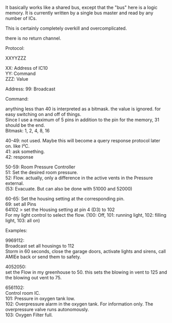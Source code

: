 It basically works like a shared bus, except that the "bus" here is a logic memory.  It is currently written by a single bus master and read by any number of ICs.

This is certainly completely overkill and overcomplicated.  

there is no return channel.

Protocol:

XXYYZZZ  

XX: Address of IC10  
YY: Command  
ZZZ: Value  

Address:
99: Broadcast

Command: 

anything less than 40 is interpreted as a bitmask. the value is ignored. for easy switching on and off of things.  
Since I use a maximum of 5 pins in addition to the pin for the memory, 31 should be the end.  
Bitmask: 1, 2, 4, 8, 16

40-49: not used. Maybe this will become a query response protocol later on. like I²C.  
41: ask something.  
42: response  


50-59: Room Pressure Controller  
51: Set the desired room pressure.  
52: Flow. actually, only a difference in the active vents in the Pressure external.  
(53: Evacuate. But can also be done with 51000 and 52000)


60-65: Set the housing setting at the corresponding pin.  
69: set all Pins  
64102 > set the Housing setting at pin 4 (D3) to 102  
For my light control to select the flow. (100: Off, 101: running light, 102: filling light, 103: all on)  

Examples:

9969112:   
Broadcast 
set all housings to 112  
Storm in 60 seconds, close the garage doors, activate lights and sirens, call AMIEe back or send them to safety.

4052050:  
set the Flow in my greenhouse to 50. this sets the blowing in vent to 125 and the blowing out vent to 75.    
  
6561102:  
Control room IC.  
101: Pressure in oxygen tank low.  
102: Overpressure alarm in the oxygen tank. For information only. The overpressure valve runs autonomously.  
103: Oxygen Filter full.  
